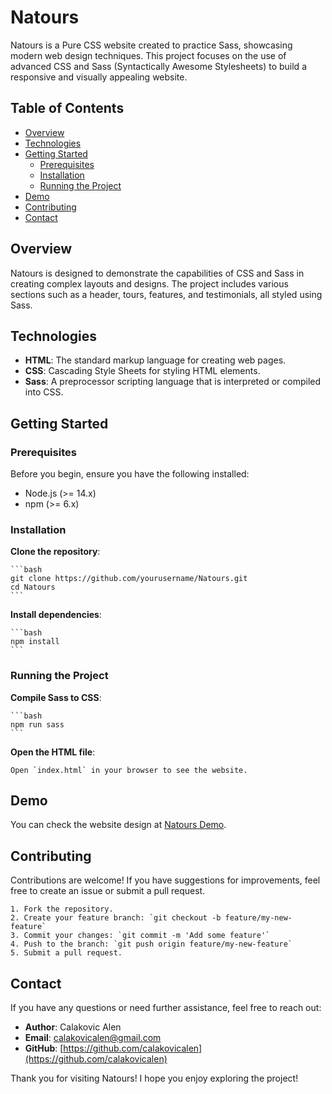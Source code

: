 # Natours

Natours is a Pure CSS website created to practice Sass, showcasing modern web design techniques. This project focuses on the use of advanced CSS and Sass (Syntactically Awesome Stylesheets) to build a responsive and visually appealing website.

## Table of Contents

- [Overview](#overview)
- [Technologies](#technologies)
- [Getting Started](#getting-started)
  - [Prerequisites](#prerequisites)
  - [Installation](#installation)
  - [Running the Project](#running-the-project)
- [Demo](#demo)
- [Contributing](#contributing)
- [Contact](#contact)

## Overview

Natours is designed to demonstrate the capabilities of CSS and Sass in creating complex layouts and designs. The project includes various sections such as a header, tours, features, and testimonials, all styled using Sass.

## Technologies

- **HTML**: The standard markup language for creating web pages.
- **CSS**: Cascading Style Sheets for styling HTML elements.
- **Sass**: A preprocessor scripting language that is interpreted or compiled into CSS.

## Getting Started

### Prerequisites

Before you begin, ensure you have the following installed:

- Node.js (>= 14.x)
- npm (>= 6.x)

### Installation

**Clone the repository**:

    ```bash
    git clone https://github.com/yourusername/Natours.git
    cd Natours
    ```

**Install dependencies**:

    ```bash
    npm install
    ```

### Running the Project

**Compile Sass to CSS**:

    ```bash
    npm run sass
    ```

**Open the HTML file**:

    Open `index.html` in your browser to see the website.

## Demo

You can check the website design at [Natours Demo](https://alens-natours.surge.sh).

## Contributing

Contributions are welcome! If you have suggestions for improvements, feel free to create an issue or submit a pull request.

    1. Fork the repository.
    2. Create your feature branch: `git checkout -b feature/my-new-feature`
    3. Commit your changes: `git commit -m 'Add some feature'`
    4. Push to the branch: `git push origin feature/my-new-feature`
    5. Submit a pull request.

## Contact

If you have any questions or need further assistance, feel free to reach out:

- **Author**: Calakovic Alen
- **Email**: calakovicalen@gmail.com
- **GitHub**: [https://github.com/calakovicalen](https://github.com/calakovicalen)

Thank you for visiting Natours! I hope you enjoy exploring the project!
